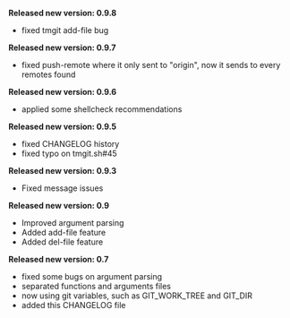 **Released new version: 0.9.8**
- fixed tmgit add-file bug

**Released new version: 0.9.7**
- fixed push-remote where it only sent to "origin", now it sends to every remotes found

**Released new version: 0.9.6**
- applied some shellcheck recommendations

**Released new version: 0.9.5**
- fixed CHANGELOG history
- fixed typo on tmgit.sh#45

**Released new version: 0.9.3**
- Fixed message issues

**Released new version: 0.9**
- Improved argument parsing
- Added add-file feature
- Added del-file feature

**Released new version: 0.7**
- fixed some bugs on argument parsing
- separated functions and arguments files
- now using git variables, such as GIT_WORK_TREE and GIT_DIR
- added this CHANGELOG file
